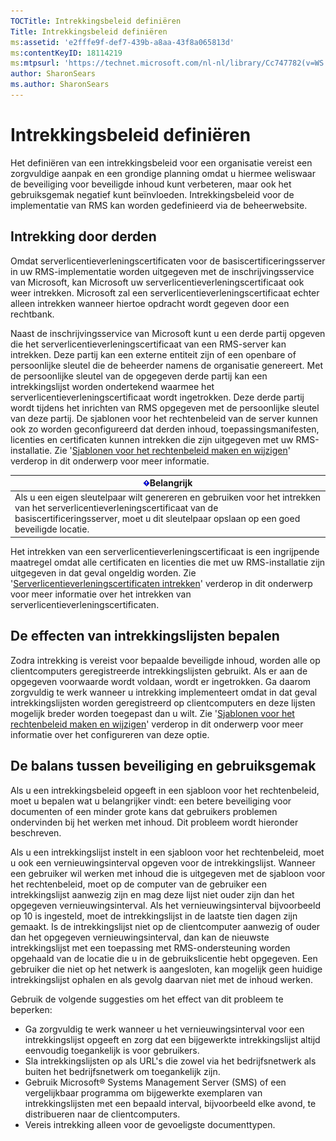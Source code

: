 ```yaml
---
TOCTitle: Intrekkingsbeleid definiëren
Title: Intrekkingsbeleid definiëren
ms:assetid: 'e2fffe9f-def7-439b-a8aa-43f8a065813d'
ms:contentKeyID: 18114219
ms:mtpsurl: 'https://technet.microsoft.com/nl-nl/library/Cc747782(v=WS.10)'
author: SharonSears
ms.author: SharonSears
---
```


Intrekkingsbeleid definiëren
============================

Het definiëren van een intrekkingsbeleid voor een organisatie vereist een zorgvuldige aanpak en een grondige planning omdat u hiermee weliswaar de beveiliging voor beveiligde inhoud kunt verbeteren, maar ook het gebruiksgemak negatief kunt beïnvloeden. Intrekkingsbeleid voor de implementatie van RMS kan worden gedefinieerd via de beheerwebsite.

Intrekking door derden
----------------------

Omdat serverlicentieverleningscertificaten voor de basiscertificeringsserver in uw RMS-implementatie worden uitgegeven met de inschrijvingsservice van Microsoft, kan Microsoft uw serverlicentieverleningscertificaat ook weer intrekken. Microsoft zal een serverlicentieverleningscertificaat echter alleen intrekken wanneer hiertoe opdracht wordt gegeven door een rechtbank.

Naast de inschrijvingsservice van Microsoft kunt u een derde partij opgeven die het serverlicentieverleningscertificaat van een RMS-server kan intrekken. Deze partij kan een externe entiteit zijn of een openbare of persoonlijke sleutel die de beheerder namens de organisatie genereert. Met de persoonlijke sleutel van de opgegeven derde partij kan een intrekkingslijst worden ondertekend waarmee het serverlicentieverleningscertificaat wordt ingetrokken. Deze derde partij wordt tijdens het inrichten van RMS opgegeven met de persoonlijke sleutel van deze partij. De sjablonen voor het rechtenbeleid van de server kunnen ook zo worden geconfigureerd dat derden inhoud, toepassingsmanifesten, licenties en certificaten kunnen intrekken die zijn uitgegeven met uw RMS-installatie. Zie '[Sjablonen voor het rechtenbeleid maken en wijzigen](https://technet.microsoft.com/6014176f-ef71-4d29-b3e3-da129c18563d)' verderop in dit onderwerp voor meer informatie.

| ![](/security-updates/images/Cc747782.Important(WS.10).gif)Belangrijk                                                                                                                                        |
|-------------------------------------------------------------------------------------------------------------------------------------------------------------------------------------------------------------------------|
| Als u een eigen sleutelpaar wilt genereren en gebruiken voor het intrekken van het serverlicentieverleningscertificaat van de basiscertificeringsserver, moet u dit sleutelpaar opslaan op een goed beveiligde locatie. |

Het intrekken van een serverlicentieverleningscertificaat is een ingrijpende maatregel omdat alle certificaten en licenties die met uw RMS-installatie zijn uitgegeven in dat geval ongeldig worden. Zie '[Serverlicentieverleningscertificaten intrekken](https://technet.microsoft.com/8020861d-d196-4431-8282-044675ef5616)' verderop in dit onderwerp voor meer informatie over het intrekken van serverlicentieverleningscertificaten.

De effecten van intrekkingslijsten bepalen
------------------------------------------

Zodra intrekking is vereist voor bepaalde beveiligde inhoud, worden alle op clientcomputers geregistreerde intrekkingslijsten gebruikt. Als er aan de opgegeven voorwaarde wordt voldaan, wordt er ingetrokken. Ga daarom zorgvuldig te werk wanneer u intrekking implementeert omdat in dat geval intrekkingslijsten worden geregistreerd op clientcomputers en deze lijsten mogelijk breder worden toegepast dan u wilt. Zie '[Sjablonen voor het rechtenbeleid maken en wijzigen](https://technet.microsoft.com/6014176f-ef71-4d29-b3e3-da129c18563d)' verderop in dit onderwerp voor meer informatie over het configureren van deze optie.

De balans tussen beveiliging en gebruiksgemak
---------------------------------------------

Als u een intrekkingsbeleid opgeeft in een sjabloon voor het rechtenbeleid, moet u bepalen wat u belangrijker vindt: een betere beveiliging voor documenten of een minder grote kans dat gebruikers problemen ondervinden bij het werken met inhoud. Dit probleem wordt hieronder beschreven.

Als u een intrekkingslijst instelt in een sjabloon voor het rechtenbeleid, moet u ook een vernieuwingsinterval opgeven voor de intrekkingslijst. Wanneer een gebruiker wil werken met inhoud die is uitgegeven met de sjabloon voor het rechtenbeleid, moet op de computer van de gebruiker een intrekkingslijst aanwezig zijn en mag deze lijst niet ouder zijn dan het opgegeven vernieuwingsinterval. Als het vernieuwingsinterval bijvoorbeeld op 10 is ingesteld, moet de intrekkingslijst in de laatste tien dagen zijn gemaakt. Is de intrekkingslijst niet op de clientcomputer aanwezig of ouder dan het opgegeven vernieuwingsinterval, dan kan de nieuwste intrekkingslijst met een toepassing met RMS-ondersteuning worden opgehaald van de locatie die u in de gebruikslicentie hebt opgegeven. Een gebruiker die niet op het netwerk is aangesloten, kan mogelijk geen huidige intrekkingslijst ophalen en als gevolg daarvan niet met de inhoud werken.

Gebruik de volgende suggesties om het effect van dit probleem te beperken:

-   Ga zorgvuldig te werk wanneer u het vernieuwingsinterval voor een intrekkingslijst opgeeft en zorg dat een bijgewerkte intrekkingslijst altijd eenvoudig toegankelijk is voor gebruikers.
-   Sla intrekkingslijsten op als URL's die zowel via het bedrijfsnetwerk als buiten het bedrijfsnetwerk om toegankelijk zijn.
-   Gebruik Microsoft® Systems Management Server (SMS) of een vergelijkbaar programma om bijgewerkte exemplaren van intrekkingslijsten met een bepaald interval, bijvoorbeeld elke avond, te distribueren naar de clientcomputers.
-   Vereis intrekking alleen voor de gevoeligste documenttypen.
